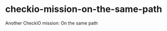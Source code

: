 ﻿checkio-mission-on-the-same-path
================================

Another CheckiO mission: On the same path
